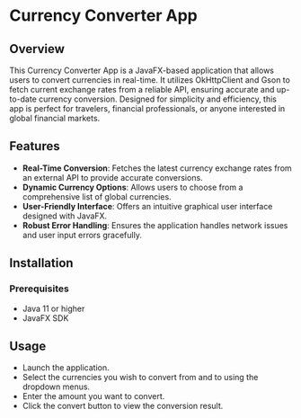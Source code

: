 Currency Converter App
======================

Overview
--------

This Currency Converter App is a JavaFX-based application that allows users to convert currencies in real-time. It utilizes OkHttpClient and Gson to fetch current exchange rates from a reliable API, ensuring accurate and up-to-date currency conversion. Designed for simplicity and efficiency, this app is perfect for travelers, financial professionals, or anyone interested in global financial markets.

Features
--------

*   **Real-Time Conversion**: Fetches the latest currency exchange rates from an external API to provide accurate conversions.
*   **Dynamic Currency Options**: Allows users to choose from a comprehensive list of global currencies.
*   **User-Friendly Interface**: Offers an intuitive graphical user interface designed with JavaFX.
*   **Robust Error Handling**: Ensures the application handles network issues and user input errors gracefully.

Installation
------------

### Prerequisites

*   Java 11 or higher
*   JavaFX SDK

Usage
-----

*   Launch the application.
*   Select the currencies you wish to convert from and to using the dropdown menus.
*   Enter the amount you want to convert.
*   Click the convert button to view the conversion result.
